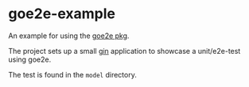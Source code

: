 # goe2e-example

An example for using the [goe2e pkg](https://github.com/J-Bockhofer/goe2e).

The project sets up a small [gin](https://github.com/gin-gonic/gin) application to showcase a unit/e2e-test using goe2e.

The test is found in the `model` directory.